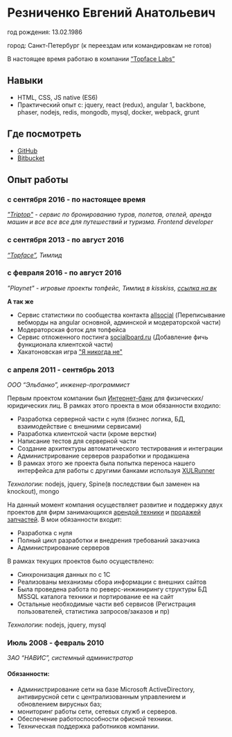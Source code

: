 # Резниченко Евгений Анатольевич

год рождения: 13.02.1986

город: Санкт-Петербург (к переездам или командировкам не готов)

В настоящее время работаю в компании [“Topface Labs”](http://team.topface.com/)

## Навыки
- HTML, CSS, JS native (ES6)
- Практический опыт с: jquery, react (redux), angular 1, backbone, phaser, nodejs, redis, mongodb, mysql, docker, webpack, grunt

## Где посмотреть
- [GitHub](https://github.io/zxcabs/)
- [Bitbucket](https://bitbucket.org/zxcabs/)


## Опыт работы

### с сентября 2016 - по настоящее время
_["Triptop"](http://trip-top.com/) - сервис по бронированию туров, полетов, отелей, аренда машин и все все все для путешествий и туризма. Frontend developer_

### с сентября 2013 - по август 2016
_[“Topface”](http://topface.com/), Тимлид_

### c февраля 2016 - по август 2016
_"Playnet" - игровые проекты топфейс, Тимлид в kisskiss, [ссылка на вк](https://new.vk.com/ksskssmeow)_

**А так же**
- Сервис статистики по сообщества контакта [allsocial](http://allsocial.ru) (Переписывание вебморды на angular основной, админской и модераторской части)
- Модераторская фоток для топфейса
- Сервис отложенного постинга [socialboard.ru](http://socialboard.ru) (Добавление фичь функционала клиентской части)
- Хакатоновская игра ["Я никогда не"](https://vk.com/app5170296)

### с апреля 2011 - сентябрь 2013
_ООО “Эльбанко”, инженер-программист_

Первым проектом компании был [Интернет-банк](http://elbanco.ru) для физических/юридических лиц. В рамках этого проекта в мои обязанности входило:

- Разработка серверной части с нуля (бизнес логика, БД, взаимодействие с внешними сервисами)
- Разработка клиентской части (кроме верстки)
- Написание тестов для серверной части
- Создание архитектуры автоматического тестирования и интеграции
- Администрирование серверов разработки и продакшена
- В рамках этого же проекта была попытка переноса нашего интерфейса для работы с другими банками используя [XULRunner](http://ru.wikipedia.org/wiki/XULRunner)

_Технологии:_
nodejs, jquery, Spine(в последствии был заменен на knockout), mongo

На данный момент компания осуществляет развитие и поддержку двух проектов для фирм занимающихся [арендой техники](http://promtexspb.ru) и [продажей запчастей](http://part-on.ru).
В мои обязанности входит:

- Разработка с нуля
- Полный цикл разработки и внедрения требований заказчика
- Администрирование серверов

В рамках текущих проектов было осуществлено:

- Синхронизация данных по с 1С
- Реализованы механизмы сбора информации с внешних сайтов
- Была проведена работа по реверс-инжинирингу структуры БД MSSQL каталога техники и портирование ее на сайт
- Остальные необходимые части веб сервисов (Регистрация пользователей, статистика запросов/заказов и пр)

_Технологии:_
nodejs, jquery, mysql

### Июль 2008 - февраль  2010
_ЗАО “НАВИС”, системный администратор_
#### Обязанности:
- Администрирование сети на базе Microsoft ActiveDirectory, антивирусной сети с централизованным управлением и обновлением вирусных баз;
- мониторинг работы сети, сетевых служб и серверов.
- Обеспечение работоспособности офисной техники.
- Техническая поддержка работников компании.
